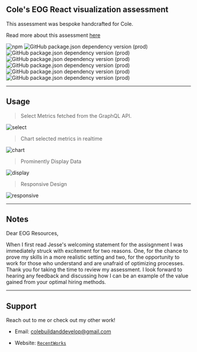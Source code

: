 ## Cole's EOG React visualization assessment

This assessment was bespoke handcrafted for Cole.

Read more about this assessment [here](https://react.eogresources.com)

![npm](https://img.shields.io/npm/v/npm)
![GitHub package.json dependency version (prod)](https://img.shields.io/github/package-json/dependency-version/colebuildanddevelop/GraphQL-project/react)
![GitHub package.json dependency version (prod)](https://img.shields.io/github/package-json/dependency-version/colebuildanddevelop/GraphQL-project/redux)
![GitHub package.json dependency version (prod)](https://img.shields.io/github/package-json/dependency-version/colebuildanddevelop/GraphQL-project/redux-saga)
![GitHub package.json dependency version (prod)](https://img.shields.io/github/package-json/dependency-version/colebuildanddevelop/GraphQL-project/graphql)
![GitHub package.json dependency version (prod)](https://img.shields.io/github/package-json/dependency-version/colebuildanddevelop/GraphQL-project/@material-ui/core)
![GitHub package.json dependency version (prod)](https://img.shields.io/github/package-json/dependency-version/colebuildanddevelop/GraphQL-project/react-timeseries-charts)

---

## Usage

> Select Metrics fetched from the GraphQL API.

![select](https://github.com/Colebuildanddevelop/GraphQL-project/blob/master/src/static/select.gif)

> Chart selected metrics in realtime 

![chart](https://github.com/Colebuildanddevelop/GraphQL-project/blob/master/src/static/chart.gif)

> Prominently Display Data
 
![display](https://github.com/Colebuildanddevelop/GraphQL-project/blob/master/src/static/display.gif)

> Responsive Design

![responsive](https://github.com/Colebuildanddevelop/GraphQL-project/blob/master/src/static/responsive.gif)

---

## Notes

Dear EOG Resources,

When I first read Jesse's welcoming statement for the assisgnment I was immediately struck with excitement for two reasons. One, for the chance to prove my skills in a more realistic setting and two, for the opportunity to work for those who understand and are unafraid of optimizing processes. Thank you for taking the time to review my assessment. I look forward to hearing any feedback and discussing how I can be an example of the value gained from your optimal hiring methods. 

---

## Support

Reach out to me or check out my other work!

- Email: colebuildanddevelop@gmail.com

- Website: <a href="https://portfolio-5e35d.firebaseapp.com/" target="_blank">`RecentWorks`</a>

